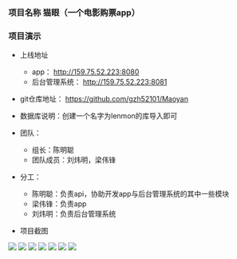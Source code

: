 ### 项目名称 猫眼（一个电影购票app）

### 项目演示
* 上线地址
    * app： http://159.75.52.223:8080
    * 后台管理系统： http://159.75.52.223:8081

* git仓库地址： https://github.com/gzh52101/Maoyan

* 数据库说明：创建一个名字为lenmon的库导入即可

* 团队：
    * 组长：陈明聪
    * 团队成员：刘炜明，梁伟锋

* 分工：
    * 陈明聪：负责api，协助开发app与后台管理系统的其中一些模块
    * 梁伟锋：负责app
    * 刘炜明：负责后台管理系统

* 项目截图

![](./readmeImg/1.png )
![](./readmeImg/2.png )
![](./readmeImg/3.png)
![](./readmeImg/4.png )
![](./readmeImg/5.png )
![](./readmeImg/6.png )
![](./readmeImg/7.png )
